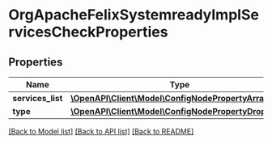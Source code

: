 # OrgApacheFelixSystemreadyImplServicesCheckProperties

## Properties
Name | Type | Description | Notes
------------ | ------------- | ------------- | -------------
**services_list** | [**\OpenAPI\Client\Model\ConfigNodePropertyArray**](ConfigNodePropertyArray.md) |  | [optional] 
**type** | [**\OpenAPI\Client\Model\ConfigNodePropertyDropDown**](ConfigNodePropertyDropDown.md) |  | [optional] 

[[Back to Model list]](../README.md#documentation-for-models) [[Back to API list]](../README.md#documentation-for-api-endpoints) [[Back to README]](../README.md)


